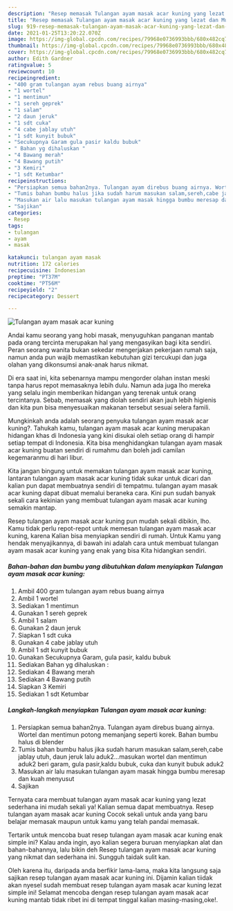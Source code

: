 ```yaml
---
description: "Resep memasak Tulangan ayam masak acar kuning yang lezat dan Mudah Dibuat"
title: "Resep memasak Tulangan ayam masak acar kuning yang lezat dan Mudah Dibuat"
slug: 919-resep-memasak-tulangan-ayam-masak-acar-kuning-yang-lezat-dan-mudah-dibuat
date: 2021-01-25T13:20:22.070Z
image: https://img-global.cpcdn.com/recipes/79968e0736993bbb/680x482cq70/tulangan-ayam-masak-acar-kuning-foto-resep-utama.jpg
thumbnail: https://img-global.cpcdn.com/recipes/79968e0736993bbb/680x482cq70/tulangan-ayam-masak-acar-kuning-foto-resep-utama.jpg
cover: https://img-global.cpcdn.com/recipes/79968e0736993bbb/680x482cq70/tulangan-ayam-masak-acar-kuning-foto-resep-utama.jpg
author: Edith Gardner
ratingvalue: 5
reviewcount: 10
recipeingredient:
- "400 gram tulangan ayam rebus buang airnya"
- "1 wortel"
- "1 mentimun"
- "1 sereh geprek"
- "1 salam"
- "2 daun jeruk"
- "1 sdt cuka"
- "4 cabe jablay utuh"
- "1 sdt kunyit bubuk"
- "Secukupnya Garam gula pasir kaldu bubuk"
- " Bahan yg dihaluskan "
- "4 Bawang merah"
- "4 Bawang putih"
- "3 Kemiri"
- "1 sdt Ketumbar"
recipeinstructions:
- "Persiapkan semua bahan2nya. Tulangan ayam direbus buang airnya. Wortel dan mentimun potong memanjang seperti korek. Bahan bumbu halus di blender"
- "Tumis bahan bumbu halus jika sudah harum masukan salam,sereh,cabe jablay utuh, daun jeruk lalu aduk2...masukan wortel dan mentimun aduk2 beri garam, gula pasir,kaldu bubuk, cuka dan kunyit bubuk aduk2"
- "Masukan air lalu masukan tulangan ayam masak hingga bumbu meresap dan kuah menyusut"
- "Sajikan"
categories:
- Resep
tags:
- tulangan
- ayam
- masak

katakunci: tulangan ayam masak 
nutrition: 172 calories
recipecuisine: Indonesian
preptime: "PT37M"
cooktime: "PT56M"
recipeyield: "2"
recipecategory: Dessert

---
```



![Tulangan ayam masak acar kuning](https://img-global.cpcdn.com/recipes/79968e0736993bbb/680x482cq70/tulangan-ayam-masak-acar-kuning-foto-resep-utama.jpg)

Andai kamu seorang yang hobi masak, menyuguhkan panganan mantab pada orang tercinta merupakan hal yang mengasyikan bagi kita sendiri. Peran seorang  wanita bukan sekedar mengerjakan pekerjaan rumah saja, namun anda pun wajib memastikan kebutuhan gizi tercukupi dan juga olahan yang dikonsumsi anak-anak harus nikmat.

Di era  saat ini, kita sebenarnya mampu mengorder olahan instan meski tanpa harus repot memasaknya lebih dulu. Namun ada juga lho mereka yang selalu ingin memberikan hidangan yang terenak untuk orang tercintanya. Sebab, memasak yang diolah sendiri akan jauh lebih higienis dan kita pun bisa menyesuaikan makanan tersebut sesuai selera famili. 



Mungkinkah anda adalah seorang penyuka tulangan ayam masak acar kuning?. Tahukah kamu, tulangan ayam masak acar kuning merupakan hidangan khas di Indonesia yang kini disukai oleh setiap orang di hampir setiap tempat di Indonesia. Kita bisa menghidangkan tulangan ayam masak acar kuning buatan sendiri di rumahmu dan boleh jadi camilan kegemaranmu di hari libur.

Kita jangan bingung untuk memakan tulangan ayam masak acar kuning, lantaran tulangan ayam masak acar kuning tidak sukar untuk dicari dan kalian pun dapat membuatnya sendiri di tempatmu. tulangan ayam masak acar kuning dapat dibuat memalui beraneka cara. Kini pun sudah banyak sekali cara kekinian yang membuat tulangan ayam masak acar kuning semakin mantap.

Resep tulangan ayam masak acar kuning pun mudah sekali dibikin, lho. Kamu tidak perlu repot-repot untuk memesan tulangan ayam masak acar kuning, karena Kalian bisa menyiapkan sendiri di rumah. Untuk Kamu yang hendak menyajikannya, di bawah ini adalah cara untuk membuat tulangan ayam masak acar kuning yang enak yang bisa Kita hidangkan sendiri.

<!--inarticleads1-->

##### Bahan-bahan dan bumbu yang dibutuhkan dalam menyiapkan Tulangan ayam masak acar kuning:

1. Ambil 400 gram tulangan ayam rebus buang airnya
1. Ambil 1 wortel
1. Sediakan 1 mentimun
1. Gunakan 1 sereh geprek
1. Ambil 1 salam
1. Gunakan 2 daun jeruk
1. Siapkan 1 sdt cuka
1. Gunakan 4 cabe jablay utuh
1. Ambil 1 sdt kunyit bubuk
1. Gunakan Secukupnya Garam, gula pasir, kaldu bubuk
1. Sediakan  Bahan yg dihaluskan :
1. Sediakan 4 Bawang merah
1. Sediakan 4 Bawang putih
1. Siapkan 3 Kemiri
1. Sediakan 1 sdt Ketumbar




<!--inarticleads2-->

##### Langkah-langkah menyiapkan Tulangan ayam masak acar kuning:

1. Persiapkan semua bahan2nya. Tulangan ayam direbus buang airnya. Wortel dan mentimun potong memanjang seperti korek. Bahan bumbu halus di blender
1. Tumis bahan bumbu halus jika sudah harum masukan salam,sereh,cabe jablay utuh, daun jeruk lalu aduk2...masukan wortel dan mentimun aduk2 beri garam, gula pasir,kaldu bubuk, cuka dan kunyit bubuk aduk2
1. Masukan air lalu masukan tulangan ayam masak hingga bumbu meresap dan kuah menyusut
1. Sajikan




Ternyata cara membuat tulangan ayam masak acar kuning yang lezat sederhana ini mudah sekali ya! Kalian semua dapat membuatnya. Resep tulangan ayam masak acar kuning Cocok sekali untuk anda yang baru belajar memasak maupun untuk kamu yang telah pandai memasak.

Tertarik untuk mencoba buat resep tulangan ayam masak acar kuning enak simple ini? Kalau anda ingin, ayo kalian segera buruan menyiapkan alat dan bahan-bahannya, lalu bikin deh Resep tulangan ayam masak acar kuning yang nikmat dan sederhana ini. Sungguh taidak sulit kan. 

Oleh karena itu, daripada anda berfikir lama-lama, maka kita langsung saja sajikan resep tulangan ayam masak acar kuning ini. Dijamin kalian tiidak akan nyesel sudah membuat resep tulangan ayam masak acar kuning lezat simple ini! Selamat mencoba dengan resep tulangan ayam masak acar kuning mantab tidak ribet ini di tempat tinggal kalian masing-masing,oke!.

